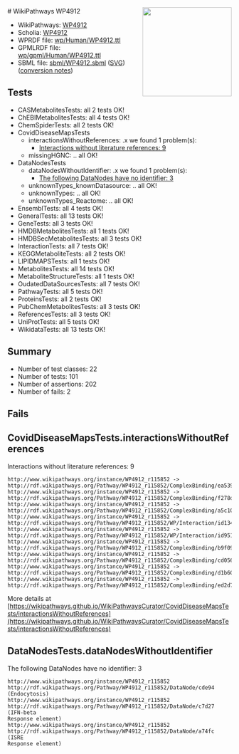 <img style="float: right; width: 200px" src="../logo.png" />
# WikiPathways WP4912

* WikiPathways: [WP4912](https://identifiers.org/wikipathways:WP4912)
* Scholia: [WP4912](https://scholia.toolforge.org/wikipathways/WP4912)
* WPRDF file: [wp/Human/WP4912.ttl](../wp/Human/WP4912.ttl)
* GPMLRDF file: [wp/gpml/Human/WP4912.ttl](../wp/gpml/Human/WP4912.ttl)
* SBML file: [sbml/WP4912.sbml](../sbml/WP4912.sbml) ([SVG](../sbml/WP4912.svg)) ([conversion notes](../sbml/WP4912.txt))

## Tests
* CASMetabolitesTests: all 2 tests OK!
* ChEBIMetabolitesTests: all 4 tests OK!
* ChemSpiderTests: all 2 tests OK!
* CovidDiseaseMapsTests
    * interactionsWithoutReferences: .x we found 1 problem(s):
        * [Interactions without literature references: 9](#2e295937)
    * missingHGNC: .. all OK!
* DataNodesTests
    * dataNodesWithoutIdentifier: .x we found 1 problem(s):
        * [The following DataNodes have no identifier: 3](#d2d32fa2)
    * unknownTypes_knownDatasource: .. all OK!
    * unknownTypes: .. all OK!
    * unknownTypes_Reactome: .. all OK!
* EnsemblTests: all 4 tests OK!
* GeneralTests: all 13 tests OK!
* GeneTests: all 3 tests OK!
* HMDBMetabolitesTests: all 1 tests OK!
* HMDBSecMetabolitesTests: all 3 tests OK!
* InteractionTests: all 7 tests OK!
* KEGGMetaboliteTests: all 2 tests OK!
* LIPIDMAPSTests: all 1 tests OK!
* MetabolitesTests: all 14 tests OK!
* MetaboliteStructureTests: all 1 tests OK!
* OudatedDataSourcesTests: all 7 tests OK!
* PathwayTests: all 5 tests OK!
* ProteinsTests: all 2 tests OK!
* PubChemMetabolitesTests: all 3 tests OK!
* ReferencesTests: all 3 tests OK!
* UniProtTests: all 5 tests OK!
* WikidataTests: all 13 tests OK!


## Summary

* Number of test classes: 22
* Number of tests: 101
* Number of assertions: 202
* Number of fails: 2

## Fails

<a name="2e295937" />

## CovidDiseaseMapsTests.interactionsWithoutReferences

Interactions without literature references: 9
```
http://www.wikipathways.org/instance/WP4912_r115852 -> http://rdf.wikipathways.org/Pathway/WP4912_r115852/ComplexBinding/ea539
http://www.wikipathways.org/instance/WP4912_r115852 -> http://rdf.wikipathways.org/Pathway/WP4912_r115852/ComplexBinding/f278d
http://www.wikipathways.org/instance/WP4912_r115852 -> http://rdf.wikipathways.org/Pathway/WP4912_r115852/ComplexBinding/a5c10
http://www.wikipathways.org/instance/WP4912_r115852 -> http://rdf.wikipathways.org/Pathway/WP4912_r115852/WP/Interaction/id134a11f0
http://www.wikipathways.org/instance/WP4912_r115852 -> http://rdf.wikipathways.org/Pathway/WP4912_r115852/WP/Interaction/id95166c5e
http://www.wikipathways.org/instance/WP4912_r115852 -> http://rdf.wikipathways.org/Pathway/WP4912_r115852/ComplexBinding/b9f09
http://www.wikipathways.org/instance/WP4912_r115852 -> http://rdf.wikipathways.org/Pathway/WP4912_r115852/ComplexBinding/cd056
http://www.wikipathways.org/instance/WP4912_r115852 -> http://rdf.wikipathways.org/Pathway/WP4912_r115852/ComplexBinding/d1b60
http://www.wikipathways.org/instance/WP4912_r115852 -> http://rdf.wikipathways.org/Pathway/WP4912_r115852/ComplexBinding/ed2d7
```

More details at [https://wikipathways.github.io/WikiPathwaysCurator/CovidDiseaseMapsTests/interactionsWithoutReferences](https://wikipathways.github.io/WikiPathwaysCurator/CovidDiseaseMapsTests/interactionsWithoutReferences)

<a name="d2d32fa2" />

## DataNodesTests.dataNodesWithoutIdentifier

The following DataNodes have no identifier: 3
```
http://www.wikipathways.org/instance/WP4912_r115852 http://rdf.wikipathways.org/Pathway/WP4912_r115852/DataNode/cde94 (Endocytosis)
http://www.wikipathways.org/instance/WP4912_r115852 http://rdf.wikipathways.org/Pathway/WP4912_r115852/DataNode/c7d27 (IFN-beta
Response element)
http://www.wikipathways.org/instance/WP4912_r115852 http://rdf.wikipathways.org/Pathway/WP4912_r115852/DataNode/a74fc (ISRE 
Response element)
```

